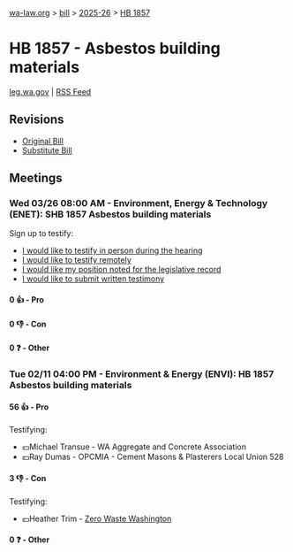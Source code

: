 [wa-law.org](/) > [bill](/bill/) > [2025-26](/bill/2025-26/) > [HB 1857](/bill/2025-26/hb/1857/)

# HB 1857 - Asbestos building materials
[leg.wa.gov](https://app.leg.wa.gov/billsummary?BillNumber=1857&Year=2025&Initiative=false) | [RSS Feed](./rss.xml)

## Revisions
* [Original Bill](1/)
* [Substitute Bill](S/)

## Meetings
### Wed 03/26 08:00 AM - Environment, Energy & Technology (ENET): SHB 1857 Asbestos building materials
Sign up to testify:
* [I would like to testify in person during the hearing](https://app.leg.wa.gov/csi/Testifier/Add?chamber=House&mId=33125&aId=166092&caId=26631&tId=1)
* [I would like to testify remotely](https://app.leg.wa.gov/csi/Testifier/Add?chamber=House&mId=33125&aId=166092&caId=26631&tId=2)
* [I would like my position noted for the legislative record](https://app.leg.wa.gov/csi/Testifier/Add?chamber=House&mId=33125&aId=166092&caId=26631&tId=3)
* [I would like to submit written testimony](https://app.leg.wa.gov/csi/Testifier/Add?chamber=House&mId=33125&aId=166092&caId=26631&tId=4)

#### 0 👍 - Pro

#### 0 👎 - Con

#### 0 ❓ - Other

### Tue 02/11 04:00 PM - Environment & Energy (ENVI): HB 1857 Asbestos building materials
#### 56 👍 - Pro
Testifying:
* 💵Michael Transue - WA Aggregate and Concrete Association
* 💵Ray Dumas - OPCMIA - Cement Masons & Plasterers Local Union 528

#### 3 👎 - Con
Testifying:
* 💵Heather Trim - [Zero Waste Washington](/org/zero_waste_washington/)

#### 0 ❓ - Other
